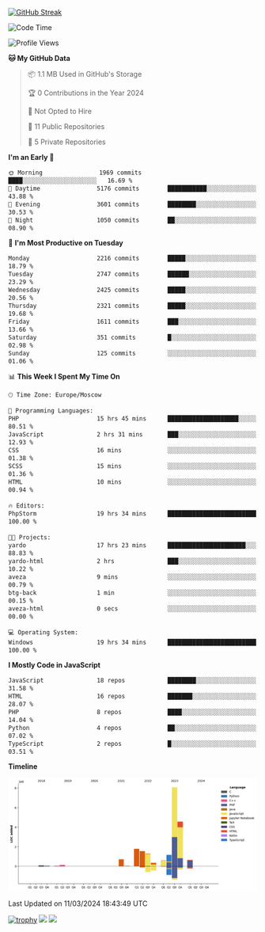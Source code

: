 [![GitHub Streak](https://github-readme-streak-stats.herokuapp.com/?user=yogik10)](https://git.io/streak-stats)
<!--START_SECTION:waka-->
![Code Time](http://img.shields.io/badge/Code%20Time-307%20hrs%2052%20mins-blue)

![Profile Views](http://img.shields.io/badge/Profile%20Views-0-blue)

**🐱 My GitHub Data** 

> 📦 1.1 MB Used in GitHub's Storage 
 > 
> 🏆 0 Contributions in the Year 2024
 > 
> 🚫 Not Opted to Hire
 > 
> 📜 11 Public Repositories 
 > 
> 🔑 5 Private Repositories 
 > 
**I'm an Early 🐤** 

```text
🌞 Morning                1969 commits        ████░░░░░░░░░░░░░░░░░░░░░   16.69 % 
🌆 Daytime                5176 commits        ███████████░░░░░░░░░░░░░░   43.88 % 
🌃 Evening                3601 commits        ████████░░░░░░░░░░░░░░░░░   30.53 % 
🌙 Night                  1050 commits        ██░░░░░░░░░░░░░░░░░░░░░░░   08.90 % 
```
📅 **I'm Most Productive on Tuesday** 

```text
Monday                   2216 commits        █████░░░░░░░░░░░░░░░░░░░░   18.79 % 
Tuesday                  2747 commits        ██████░░░░░░░░░░░░░░░░░░░   23.29 % 
Wednesday                2425 commits        █████░░░░░░░░░░░░░░░░░░░░   20.56 % 
Thursday                 2321 commits        █████░░░░░░░░░░░░░░░░░░░░   19.68 % 
Friday                   1611 commits        ███░░░░░░░░░░░░░░░░░░░░░░   13.66 % 
Saturday                 351 commits         █░░░░░░░░░░░░░░░░░░░░░░░░   02.98 % 
Sunday                   125 commits         ░░░░░░░░░░░░░░░░░░░░░░░░░   01.06 % 
```


📊 **This Week I Spent My Time On** 

```text
🕑︎ Time Zone: Europe/Moscow

💬 Programming Languages: 
PHP                      15 hrs 45 mins      ████████████████████░░░░░   80.51 % 
JavaScript               2 hrs 31 mins       ███░░░░░░░░░░░░░░░░░░░░░░   12.93 % 
CSS                      16 mins             ░░░░░░░░░░░░░░░░░░░░░░░░░   01.38 % 
SCSS                     15 mins             ░░░░░░░░░░░░░░░░░░░░░░░░░   01.36 % 
HTML                     10 mins             ░░░░░░░░░░░░░░░░░░░░░░░░░   00.94 % 

🔥 Editors: 
PhpStorm                 19 hrs 34 mins      █████████████████████████   100.00 % 

🐱‍💻 Projects: 
yardo                    17 hrs 23 mins      ██████████████████████░░░   88.83 % 
yardo-html               2 hrs               ███░░░░░░░░░░░░░░░░░░░░░░   10.22 % 
aveza                    9 mins              ░░░░░░░░░░░░░░░░░░░░░░░░░   00.79 % 
btg-back                 1 min               ░░░░░░░░░░░░░░░░░░░░░░░░░   00.15 % 
aveza-html               0 secs              ░░░░░░░░░░░░░░░░░░░░░░░░░   00.00 % 

💻 Operating System: 
Windows                  19 hrs 34 mins      █████████████████████████   100.00 % 
```

**I Mostly Code in JavaScript** 

```text
JavaScript               18 repos            ████████░░░░░░░░░░░░░░░░░   31.58 % 
HTML                     16 repos            ███████░░░░░░░░░░░░░░░░░░   28.07 % 
PHP                      8 repos             ████░░░░░░░░░░░░░░░░░░░░░   14.04 % 
Python                   4 repos             ██░░░░░░░░░░░░░░░░░░░░░░░   07.02 % 
TypeScript               2 repos             █░░░░░░░░░░░░░░░░░░░░░░░░   03.51 % 
```



**Timeline**

![Lines of Code chart](https://raw.githubusercontent.com/Yogik10/Yogik10/main/assets/bar_graph.png)


 Last Updated on 11/03/2024 18:43:49 UTC
<!--END_SECTION:waka-->
[![trophy](https://github-profile-trophy.vercel.app/?username=yogik10)](https://github.com/ryo-ma/github-profile-trophy)
![](https://github-profile-summary-cards.vercel.app/api/cards/profile-details?username=yogik10&theme=solarized_dark)
![](https://github-profile-summary-cards.vercel.app/api/cards/most-commit-language?username=yogik10&theme=solarized_dark)


